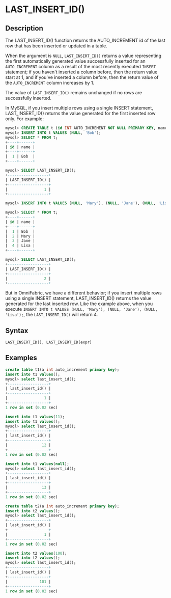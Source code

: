 # **LAST_INSERT_ID()**

## **Description**

The LAST_INSERT_ID() function returns the AUTO_INCREMENT id of the last row that has been inserted or updated in a table.

When the argument is `NULL`, `LAST_INSERT_ID()` returns a value representing the first automatically generated value successfully inserted for an `AUTO_INCREMENT` column as a result of the most recently executed `INSERT` statement; if you haven't inserted a column before, then the return value start at 1, and if you've inserted a column before, then the return value of the `AUTO_INCREMENT` column increases by 1.

The value of `LAST_INSERT_ID()` remains unchanged if no rows are successfully inserted.

In MySQL, if you insert multiple rows using a single INSERT statement, LAST_INSERT_ID() returns the value generated for the first inserted row only. For example:

```sql
mysql> CREATE TABLE t (id INT AUTO_INCREMENT NOT NULL PRIMARY KEY, name VARCHAR(10) NOT NULL);
mysql> INSERT INTO t VALUES (NULL, 'Bob');
mysql> SELECT * FROM t;
+----+------+
| id | name |
+----+------+
|  1 | Bob  |
+----+------+

mysql> SELECT LAST_INSERT_ID();
+------------------+
| LAST_INSERT_ID() |
+------------------+
|                1 |
+------------------+

mysql> INSERT INTO t VALUES (NULL, 'Mary'), (NULL, 'Jane'), (NULL, 'Lisa');

mysql> SELECT * FROM t;
+----+------+
| id | name |
+----+------+
|  1 | Bob  |
|  2 | Mary |
|  3 | Jane |
|  4 | Lisa |
+----+------+

mysql> SELECT LAST_INSERT_ID();
+------------------+
| LAST_INSERT_ID() |
+------------------+
|                2 |
+------------------+
```

But in OmniFabric, we have a different behavior; if you insert multiple rows using a single INSERT statement, LAST_INSERT_ID() returns the value generated for the last inserted row. Like the example above, when you execute `INSERT INTO t VALUES (NULL, 'Mary'), (NULL, 'Jane'), (NULL, 'Lisa');`, the `LAST_INSERT_ID()` will return 4.

## **Syntax**

```
LAST_INSERT_ID(), LAST_INSERT_ID(expr)
```

## **Examples**

```sql
create table t1(a int auto_increment primary key);
insert into t1 values();
mysql> select last_insert_id();
+------------------+
| last_insert_id() |
+------------------+
|                1 |
+------------------+
1 row in set (0.02 sec)

insert into t1 values(11);
insert into t1 values();
mysql> select last_insert_id();
+------------------+
| last_insert_id() |
+------------------+
|               12 |
+------------------+
1 row in set (0.02 sec)

insert into t1 values(null);
mysql> select last_insert_id();
+------------------+
| last_insert_id() |
+------------------+
|               13 |
+------------------+
1 row in set (0.02 sec)

create table t2(a int auto_increment primary key);
insert into t2 values();
mysql> select last_insert_id();
+------------------+
| last_insert_id() |
+------------------+
|                1 |
+------------------+
1 row in set (0.02 sec)

insert into t2 values(100);
insert into t2 values();
mysql> select last_insert_id();
+------------------+
| last_insert_id() |
+------------------+
|              101 |
+------------------+
1 row in set (0.02 sec)
```
